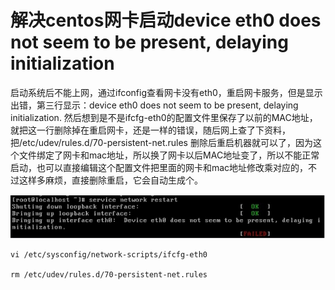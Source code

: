 # 解决centos网卡启动device eth0 does not seem to be present, delaying initialization



启动系统后不能上网，通过ifconfig查看网卡没有eth0，重启网卡服务，但是显示出错，第三行显示：device eth0 does not seem to be present, delaying initialization.  然后想到是不是ifcfg-eth0的配置文件里保存了以前的MAC地址，就把这一行删除掉在重启网卡，还是一样的错误，随后网上查了下资料，把/etc/udev/rules.d/70-persistent-net.rules 删除后重启机器就可以了，因为这个文件绑定了网卡和mac地址，所以换了网卡以后MAC地址变了，所以不能正常启动，也可以直接编辑这个配置文件把里面的网卡和mac地址修改乘对应的，不过这样多麻烦，直接删除重启，它会自动生成个。



![wKiom1T-XYbi-EcsAAB9gymKFEg125](https://raw.githubusercontent.com/supermanc88/ImageSources/master/wKiom1T-XYbi-EcsAAB9gymKFEg125.jpg)



```shell
vi /etc/sysconfig/network-scripts/ifcfg-eth0

rm /etc/udev/rules.d/70-persistent-net.rules 
```



